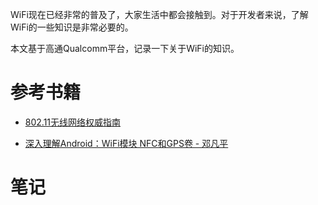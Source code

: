 WiFi现在已经非常的普及了，大家生活中都会接触到。对于开发者来说，了解WiFi的一些知识是非常必要的。

本文基于高通Qualcomm平台，记录一下关于WiFi的知识。

# 参考书籍

* [802.11无线网络权威指南](http://www.oreilly.com.cn/index.php?func=book&isbn=978-7-5641-1006-2)

* [深入理解Android：WiFi模块 NFC和GPS卷 - 邓凡平](https://blog.csdn.net/Innost/article/details/43342087)

# 笔记

